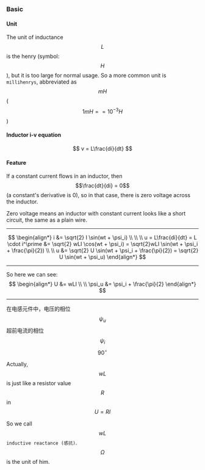 ### Basic

#### Unit

The unit of inductance $$L$$ is the henry (symbol: $$H$$), but it is too large for normal usage. So a more common unit is `millihenrys`, abbreviated as $$mH$$ ($$1mH == 10^{-3}H$$)

#### Inductor i-v equation

$$ v = L\frac{di}{dt} $$

#### Feature

If a constant current flows in an inductor, then $$\frac{dt}{di} = 0$$ (a constant's derivative is 0), so in that case, there is zero voltage across the inductor.

Zero voltage means an inductor with constant current looks like a short circuit, the same as a plain wire.
___

$$
\begin{align*}
i &= \sqrt{2} I \sin(wt + \psi_i)
\\ \\ \\
u =  L\frac{di}{dt} = L \cdot i^\prime &= \sqrt{2} wLI \cos(wt + \psi_i) = \sqrt{2}wLI \sin(wt + \psi_i + \frac{\pi}{2})
\\ \\
u &= \sqrt{2} U \sin(wt + \psi_i + \frac{\pi}{2}) = \sqrt{2} U \sin(wt + \psi_u)
\end{align*}
$$
___

So here we can see: 
$$
\begin{align*}
U &= wLI
\\ \\
\psi_u &= \psi_i + \frac{\pi}{2}
\end{align*}
$$

___

在电感元件中，电压的相位 $$\psi_u$$ 超前电流的相位 $$\psi_i$$ $${90}^\circ$$

Actually, $$wL$$ is just like a resistor value $$R$$ in $$U = RI$$

So we call $$wL$$ `inductive reactance (感抗)`. $$\Omega$$ is the unit of him.